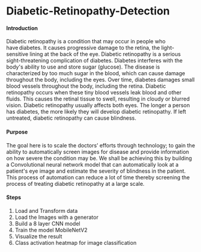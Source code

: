 # Diabetic-Retinopathy-Detection

<h4>Introduction</h4>

Diabetic retinopathy is a condition that may occur in people who have diabetes. It causes progressive damage to the retina, the light-sensitive lining at the back of the
eye. Diabetic retinopathy is a serious sight-threatening complication of diabetes. Diabetes interferes with the body's ability to use and store sugar (glucose). The disease is characterized by too much sugar in the blood, which can cause damage throughout the body, including the eyes. Over time, diabetes damages small blood vessels
throughout the body, including the retina. Diabetic retinopathy occurs when these tiny blood vessels leak blood and other fluids. This causes the retinal tissue to swell, resulting in cloudy or blurred vision. Diabetic retinopathy usually affects both eyes. The longer a person has diabetes, the more likely they will develop diabetic retinopathy. If left untreated, diabetic retinopathy can cause blindness.

<h4>Purpose</h4>

The goal here is to scale the doctors’ efforts through technology; to gain the ability to automatically screen images for disease and provide information on how severe the condition may be. We shall be achieving this by building a Convolutional neural network model that can automatically look at a patient's eye image and estimate the
severity of blindness in the patient. This process of automation can reduce a lot of time thereby screening the process of treating diabetic retinopathy at a large scale.

<h4>Steps</h4>

1. Load and Transform data
2. Load the Images with a generator
3. Build a 8 layer CNN model
4. Train the model MobileNetV2
5. Visualize the result
6. Class activation heatmap for image classification

